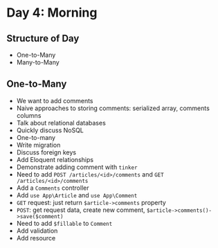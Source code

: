 # Day 4: Morning

## Structure of Day
- One-to-Many
- Many-to-Many

## One-to-Many
- We want to add comments
- Naive approaches to storing comments: serialized array, comments columns
- Talk about relational databases
- Quickly discuss NoSQL
- One-to-many
- Write migration
- Discuss foreign keys
- Add Eloquent relationships
- Demonstrate adding comment with `tinker`
- Need to add `POST /articles/<id>/comments` and `GET /articles/<id>/comments`
- Add a `Comments` controller
- Add `use App\Article` and `use App\Comment`
- `GET` request: just return `$article->comments` property
- `POST`: get request data, create new comment, `$article->comments()->save($comment)`
- Need to add `$fillable` to `Comment`
- Add validation
- Add resource
